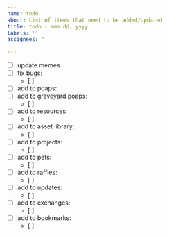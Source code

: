 ```yaml
---
name: todo
about: List of items that need to be added/updated
title: todo - mmm dd, yyyy
labels: ''
assignees: ''

---
```


- [ ] update memes
- [ ] fix bugs:
  - [ ] 
- [ ] add to poaps: 
- [ ] add to graveyard poaps: 
  - [ ] 
- [ ] add to resources
  - [ ] 
- [ ] add to asset library:
  - [ ] 
- [ ] add to projects:
  - [ ] 
- [ ] add to pets:
  - [ ] 
- [ ] add to raffles:
  - [ ] 
- [ ] add to updates:
  - [ ] 
- [ ] add to exchanges:
  - [ ] 
- [ ] add to bookmarks:
  - [ ] 

